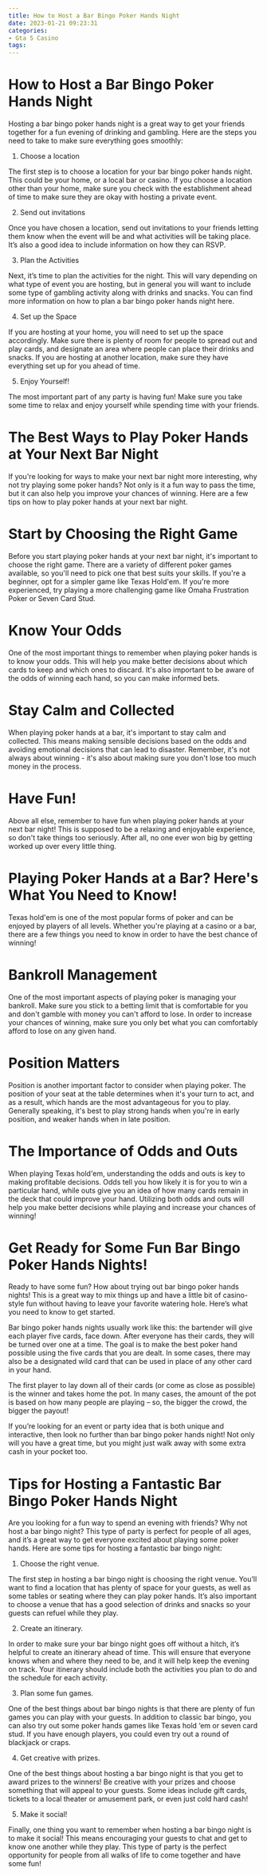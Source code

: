 ```yaml
---
title: How to Host a Bar Bingo Poker Hands Night
date: 2023-01-21 09:23:31
categories:
- Gta 5 Casino
tags:
---
```



#  How to Host a Bar Bingo Poker Hands Night

Hosting a bar bingo poker hands night is a great way to get your friends together for a fun evening of drinking and gambling. Here are the steps you need to take to make sure everything goes smoothly:

1. Choose a location

The first step is to choose a location for your bar bingo poker hands night. This could be your home, or a local bar or casino. If you choose a location other than your home, make sure you check with the establishment ahead of time to make sure they are okay with hosting a private event.

2. Send out invitations

Once you have chosen a location, send out invitations to your friends letting them know when the event will be and what activities will be taking place. It’s also a good idea to include information on how they can RSVP.

3. Plan the Activities

Next, it’s time to plan the activities for the night. This will vary depending on what type of event you are hosting, but in general you will want to include some type of gambling activity along with drinks and snacks. You can find more information on how to plan a bar bingo poker hands night here.

4. Set up the Space

If you are hosting at your home, you will need to set up the space accordingly. Make sure there is plenty of room for people to spread out and play cards, and designate an area where people can place their drinks and snacks. If you are hosting at another location, make sure they have everything set up for you ahead of time.

5. Enjoy Yourself!

The most important part of any party is having fun! Make sure you take some time to relax and enjoy yourself while spending time with your friends.

#  The Best Ways to Play Poker Hands at Your Next Bar Night

If you're looking for ways to make your next bar night more interesting, why not try playing some poker hands? Not only is it a fun way to pass the time, but it can also help you improve your chances of winning. Here are a few tips on how to play poker hands at your next bar night.

# Start by Choosing the Right Game

Before you start playing poker hands at your next bar night, it's important to choose the right game. There are a variety of different poker games available, so you'll need to pick one that best suits your skills. If you're a beginner, opt for a simpler game like Texas Hold'em. If you're more experienced, try playing a more challenging game like Omaha Frustration Poker or Seven Card Stud.

# Know Your Odds

One of the most important things to remember when playing poker hands is to know your odds. This will help you make better decisions about which cards to keep and which ones to discard. It's also important to be aware of the odds of winning each hand, so you can make informed bets.

# Stay Calm and Collected

When playing poker hands at a bar, it's important to stay calm and collected. This means making sensible decisions based on the odds and avoiding emotional decisions that can lead to disaster. Remember, it's not always about winning - it's also about making sure you don't lose too much money in the process.

# Have Fun!

Above all else, remember to have fun when playing poker hands at your next bar night! This is supposed to be a relaxing and enjoyable experience, so don't take things too seriously. After all, no one ever won big by getting worked up over every little thing.

#  Playing Poker Hands at a Bar? Here's What You Need to Know!

Texas hold'em is one of the most popular forms of poker and can be enjoyed by players of all levels. Whether you're playing at a casino or a bar, there are a few things you need to know in order to have the best chance of winning!

# Bankroll Management

One of the most important aspects of playing poker is managing your bankroll. Make sure you stick to a betting limit that is comfortable for you and don't gamble with money you can't afford to lose. In order to increase your chances of winning, make sure you only bet what you can comfortably afford to lose on any given hand.

# Position Matters

Position is another important factor to consider when playing poker. The position of your seat at the table determines when it's your turn to act, and as a result, which hands are the most advantageous for you to play. Generally speaking, it's best to play strong hands when you're in early position, and weaker hands when in late position.

# The Importance of Odds and Outs

When playing Texas hold'em, understanding the odds and outs is key to making profitable decisions. Odds tell you how likely it is for you to win a particular hand, while outs give you an idea of how many cards remain in the deck that could improve your hand. Utilizing both odds and outs will help you make better decisions while playing and increase your chances of winning!

#  Get Ready for Some Fun Bar Bingo Poker Hands Nights!

Ready to have some fun? How about trying out bar bingo poker hands nights! This is a great way to mix things up and have a little bit of casino-style fun without having to leave your favorite watering hole. Here’s what you need to know to get started.

Bar bingo poker hands nights usually work like this: the bartender will give each player five cards, face down. After everyone has their cards, they will be turned over one at a time. The goal is to make the best poker hand possible using the five cards that you are dealt. In some cases, there may also be a designated wild card that can be used in place of any other card in your hand.

The first player to lay down all of their cards (or come as close as possible) is the winner and takes home the pot. In many cases, the amount of the pot is based on how many people are playing – so, the bigger the crowd, the bigger the payout!

If you’re looking for an event or party idea that is both unique and interactive, then look no further than bar bingo poker hands night! Not only will you have a great time, but you might just walk away with some extra cash in your pocket too.

#  Tips for Hosting a Fantastic Bar Bingo Poker Hands Night

Are you looking for a fun way to spend an evening with friends? Why not host a bar bingo night? This type of party is perfect for people of all ages, and it’s a great way to get everyone excited about playing some poker hands. Here are some tips for hosting a fantastic bar bingo night:

1. Choose the right venue.

The first step in hosting a bar bingo night is choosing the right venue. You’ll want to find a location that has plenty of space for your guests, as well as some tables or seating where they can play poker hands. It’s also important to choose a venue that has a good selection of drinks and snacks so your guests can refuel while they play.

2. Create an itinerary.

In order to make sure your bar bingo night goes off without a hitch, it’s helpful to create an itinerary ahead of time. This will ensure that everyone knows when and where they need to be, and it will help keep the evening on track. Your itinerary should include both the activities you plan to do and the schedule for each activity.

3. Plan some fun games.

One of the best things about bar bingo nights is that there are plenty of fun games you can play with your guests. In addition to classic bar bingo, you can also try out some poker hands games like Texas hold ‘em or seven card stud. If you have enough players, you could even try out a round of blackjack or craps.

4. Get creative with prizes.

One of the best things about hosting a bar bingo night is that you get to award prizes to the winners! Be creative with your prizes and choose something that will appeal to your guests. Some ideas include gift cards, tickets to a local theater or amusement park, or even just cold hard cash!

5. Make it social!

Finally, one thing you want to remember when hosting a bar bingo night is to make it social! This means encouraging your guests to chat and get to know one another while they play. This type of party is the perfect opportunity for people from all walks of life to come together and have some fun!